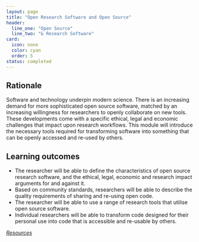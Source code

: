 ```yaml
---
layout: page
title: "Open Research Software and Open Source"
header: 
  line_one: "Open Source"
  line_two: "& Research Software"
card:
  icon: none
  color: cyan
  order: 5
status: completed
---
```


## Rationale

<!-- split -->

Software and technology underpin modern science. There is an increasing demand 
for more sophisticated open source software, matched by an increasing willingness 
for researchers to openly collaborate on new tools. These developments come with 
a specific ethical, legal and economic challenges that impact upon research 
workflows. This module will introduce the necessary tools required for 
transforming software into something that can be openly accessed and re-used by 
others.

<!-- split -->

## Learning outcomes

* The researcher will be able to define the characteristics of open source 
  research software, and the ethical, legal, economic and research impact 
  arguments for and against it.
* Based on community standards, researchers will be able to describe the quality 
  requirements of sharing and re-using open code.
* The researcher will be able to use a range of research tools that utilise 
  open source software.
* Individual researchers will be able to transform code designed for their 
  personal use into code that is accessible and re-usable by others.

[_Resources_](http://opensciencemooc.eu/open-science-resources/#five)
